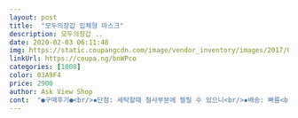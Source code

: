 ```yaml
---
layout: post 
title:  "모두의장갑 입체형 마스크" 
description: 모두의장갑 ..
date: 2020-02-03 06:11:48 
img: https://static.coupangcdn.com/image/vendor_inventory/images/2017/01/25/11/8/73cc9c77-074a-4d13-a0be-c0af853ababd.jpg 
linkUrl: https://coupa.ng/bnWPco 
categories: [1008] 
color: 03A9F4 
price: 2900 
author: Ask View Shop 
cont:  "●구매후기●<br/>▪️단점: 세탁할때 철사부분에 찔릴 수 있으니<br/>▪️배송: 빠름<br/>▪️세탁 전후 줄지 않고,<br/>▪️장점: 면마스크지만 코부분에 철사가 들어가 있어<br/>▪️착용감: 코부분에 철사가 들어가 있어서 코에 밀착할 수 있습니다.<br/> 끈을 귀에 걸치니 약간 꽉 끼는 느낌도 납니다.<br/><br/>검정색 바로 품절뜨네요 ㅠ<br/>고정을  3 군대 이상해야 좀  편하고 고정적 일듯해요<br/>광대가 있는 뇨자와<br/>그 후엔 안 나와서 안심했어요 ㅎ<br/>근데 추울 때 쓰면 좋긴한데<br/>냄새도 거의 나지 않고 좋은데<br/>넘 밀착력 좋고<br/>또 사고 싶었는데<br/>마스크 품절 및 가격인상으로<br/>마스크라는 놈은 쓰기만 하면<br/>면마스크를 찾다가 샀어요 ㅎ<br/>무엇보다 얼굴이 따뜻해서 좋아요 ㅎ<br/>밀착된다.<br/><br/>방한용 면마스크로 구매했습니다.<br/><br/>상태는 괜찬습니다  구매 하실분들은 손 세탁 3회이상 추천 드리며  행굼9 회이상 권유  제가 손빨래 했는데  처음엔  까만물 엄청납니다.<br/>.<br/><br/>세탁 1 번행굼 2회 세탁 2 행굼2회 세탁 3행굼3 회 피죤  행굼3 세탁 안하면  섬유 특유 냄새 엄청나요... <br/>.<br/> 제가 민감한지 몰라도.<br/>.<br/><br/>손바닥으로 문지르며 세탁하기 바람.<br/><br/>습관을 들여야겠어요~^^<br/>아이들 일회용 마스크는<br/>아직 많이 남아있어서 안사도 되는데<br/>안쓸 때 보다 답답하긴해서<br/>약간 냄새가 나는데 세탁하면 없어집니다.<br/><br/>어른 마스크가 얼마 안남아서<br/>얼굴 큰 남자가 쓰려고 샀는데<br/>얼굴에 확 붙지 않아 좋고<br/>이번 겨울은 자주하고 다녀서<br/>이제  건조하고 착용도 해봐야겠요?<br/>일회용마스크 구입이 너무 힘들어<br/>입까지 내리거나 하게 되네요 ㅠ<br/>자꾸 코까지 내리거나<br/>처음 빨 때 검정물이 나오긴 하네요<br/>추가:  양면테이프가 3 개 정도 붙일수 있는 넉넉한 양이면 좋을듯해요.<br/>.<br/><br/>커플로 샀어요 ㅎ<br/>코를 세워줄 수 있어서<br/>필터붙이고 착용할 생각이라 착용하고 고정  잘되면 좋겠네요<br/>▪️단점: 세탁할때 철사부분에 찔릴 수 있으니<br/>▪️배송: 빠름<br/>▪️세탁 전후 줄지 않고,<br/>▪️장점: 면마스크지만 코부분에 철사가 들어가 있어<br/>▪️착용감: 코부분에 철사가 들어가 있어서 코에 밀착할 수 있습니다.<br/> 끈을 귀에 걸치니 약간 꽉 끼는 느낌도 납니다.<br/><br/>검정색 바로 품절뜨네요 ㅠ<br/>고정을  3 군대 이상해야 좀  편하고 고정적 일듯해요<br/>광대가 있는 뇨자와<br/>그 후엔 안 나와서 안심했어요 ㅎ<br/>근데 추울 때 쓰면 좋긴한데<br/>냄새도 거의 나지 않고 좋은데<br/>넘 밀착력 좋고<br/>또 사고 싶었는데<br/>마스크 품절 및 가격인상으로<br/>마스크라는 놈은 쓰기만 하면<br/>면마스크를 찾다가 샀어요 ㅎ<br/>무엇보다 얼굴이 따뜻해서 좋아요 ㅎ<br/>밀착된다.<br/><br/>방한용 면마스크로 구매했습니다.<br/><br/>상태는 괜찬습니다  구매 하실분들은 손 세탁 3회이상 추천 드리며  행굼9 회이상 권유  제가 손빨래 했는데  처음엔  까만물 엄청납니다.<br/>.<br/><br/>세탁 1 번행굼 2회 세탁 2 행굼2회 세탁 3행굼3 회 피죤  행굼3 세탁 안하면  섬유 특유 냄새 엄청나요... <br/>.<br/> 제가 민감한지 몰라도.<br/>.<br/><br/>손바닥으로 문지르며 세탁하기 바람.<br/><br/>습관을 들여야겠어요~^^<br/>아이들 일회용 마스크는<br/>아직 많이 남아있어서 안사도 되는데<br/>안쓸 때 보다 답답하긴해서<br/>약간 냄새가 나는데 세탁하면 없어집니다.<br/><br/>어른 마스크가 얼마 안남아서<br/>얼굴 큰 남자가 쓰려고 샀는데<br/>얼굴에 확 붙지 않아 좋고<br/>이번 겨울은 자주하고 다녀서<br/>이제  건조하고 착용도 해봐야겠요?<br/>일회용마스크 구입이 너무 힘들어<br/>입까지 내리거나 하게 되네요 ㅠ<br/>자꾸 코까지 내리거나<br/>처음 빨 때 검정물이 나오긴 하네요<br/>추가:  양면테이프가 3 개 정도 붙일수 있는 넉넉한 양이면 좋을듯해요.<br/>.<br/><br/>커플로 샀어요 ㅎ<br/>코를 세워줄 수 있어서<br/>필터붙이고 착용할 생각이라 착용하고 고정  잘되면 좋겠네요<br/>" 
---
```

